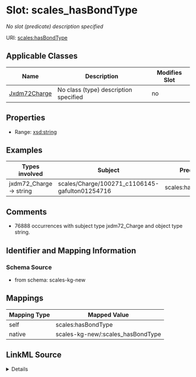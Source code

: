 

# Slot: scales_hasBondType


_No slot (predicate) description specified_





URI: [scales:hasBondType](http://schemas.scales-okn.org/rdf/scales#hasBondType)



<!-- no inheritance hierarchy -->





## Applicable Classes

| Name | Description | Modifies Slot |
| --- | --- | --- |
| [Jxdm72Charge](../classes/Jxdm72Charge.md) | No class (type) description specified |  no  |







## Properties

* Range: [xsd:string](xsd:string)






## Examples

| Types involved | Subject | Predicate | Object |
| --- | --- | --- | --- |
| jxdm72_Charge → string | scales/Charge/100271_c1106145-gafulton01254716 | scales:hasBondType | Surety Bond |


## Comments

* 76888 occurrences with subject type jxdm72_Charge and object type string.

## Identifier and Mapping Information







### Schema Source


* from schema: scales-kg-new




## Mappings

| Mapping Type | Mapped Value |
| ---  | ---  |
| self | scales:hasBondType |
| native | scales-kg-new/:scales_hasBondType |




## LinkML Source

<details>

```yaml
name: scales_hasBondType
description: No slot (predicate) description specified
comments:
- 76888 occurrences with subject type jxdm72_Charge and object type string.
examples:
- description: jxdm72_Charge → string
  object:
    example_object: Surety Bond
    example_object_type: string
    example_predicate: scales:hasBondType
    example_subject: scales/Charge/100271_c1106145-gafulton01254716
    example_subject_type: jxdm72_Charge
from_schema: scales-kg-new
rank: 1000
slot_uri: scales:hasBondType
alias: scales_hasBondType
domain_of:
- jxdm72_Charge
range: string

```
</details>